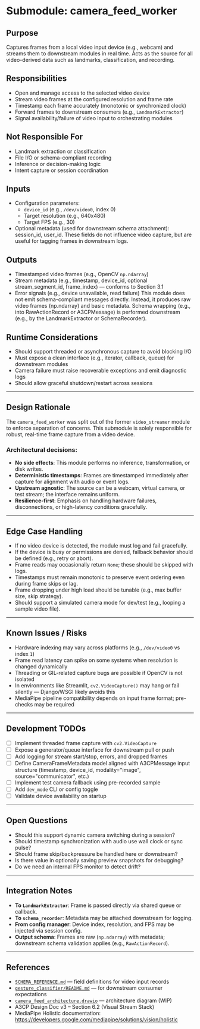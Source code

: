 # Submodule: camera_feed_worker

## Purpose
Captures frames from a local video input device (e.g., webcam) and streams them to downstream modules in real time.
Acts as the source for all video-derived data such as landmarks, classification, and recording.

## Responsibilities
- Open and manage access to the selected video device
- Stream video frames at the configured resolution and frame rate
- Timestamp each frame accurately (monotonic or synchronized clock)
- Forward frames to downstream consumers (e.g., `LandmarkExtractor`)
- Signal availability/failure of video input to orchestrating modules

## Not Responsible For
- Landmark extraction or classification
- File I/O or schema-compliant recording
- Inference or decision-making logic
- Intent capture or session coordination

## Inputs
- Configuration parameters:
  - `device_id` (e.g., `/dev/video0`, index 0)
  - Target resolution (e.g., 640x480)
  - Target FPS (e.g., 30)
- Optional metadata (used for downstream schema attachment): session_id, user_id. These fields do not influence video capture, but are useful for tagging frames in downstream logs.

## Outputs
- Timestamped video frames (e.g., OpenCV `np.ndarray`)
- Stream metadata (e.g., timestamp, device_id, optional stream_segment_id, frame_index) — conforms to Section 3.1
- Error signals (e.g., device unavailable, read failure)
This module does not emit schema-compliant messages directly. Instead, it produces raw video frames (np.ndarray) and basic metadata. Schema wrapping (e.g., into RawActionRecord or A3CPMessage) is performed downstream (e.g., by the LandmarkExtractor or SchemaRecorder).

## Runtime Considerations
- Should support threaded or asynchronous capture to avoid blocking I/O
- Must expose a clean interface (e.g., iterator, callback, queue) for downstream modules
- Camera failure must raise recoverable exceptions and emit diagnostic logs
- Should allow graceful shutdown/restart across sessions

---

## Design Rationale
The `camera_feed_worker` was split out of the former `video_streamer` module to enforce separation of concerns. This submodule is solely responsible for robust, real-time frame capture from a video device.

### Architectural decisions:
- **No side effects**: This module performs no inference, transformation, or disk writes.
- **Deterministic timestamps**: Frames are timestamped immediately after capture for alignment with audio or event logs.
- **Upstream agnostic**: The source can be a webcam, virtual camera, or test stream; the interface remains uniform.
- **Resilience-first**: Emphasis on handling hardware failures, disconnections, or high-latency conditions gracefully.

---

## Edge Case Handling
- If no video device is detected, the module must log and fail gracefully.
- If the device is busy or permissions are denied, fallback behavior should be defined (e.g., retry or abort).
- Frame reads may occasionally return `None`; these should be skipped with logs.
- Timestamps must remain monotonic to preserve event ordering even during frame skips or lag.
- Frame dropping under high load should be tunable (e.g., max buffer size, skip strategy).
- Should support a simulated camera mode for dev/test (e.g., looping a sample video file).

---

## Known Issues / Risks
- Hardware indexing may vary across platforms (e.g., `/dev/video0` vs index `1`)
- Frame read latency can spike on some systems when resolution is changed dynamically
- Threading or GIL-related capture bugs are possible if OpenCV is not isolated
- In environments like Streamlit, `cv2.VideoCapture()` may hang or fail silently — Django/WSGI likely avoids this
- MediaPipe pipeline compatibility depends on input frame format; pre-checks may be required

---

## Development TODOs
- [ ] Implement threaded frame capture with `cv2.VideoCapture`
- [ ] Expose a generator/queue interface for downstream pull or push
- [ ] Add logging for stream start/stop, errors, and dropped frames
- [ ] Define CameraFrameMetadata model aligned with A3CPMessage input structure (timestamp, device_id, modality="image", source="communicator", etc.)
- [ ] Implement test camera fallback using pre-recorded sample
- [ ] Add `dev_mode` CLI or config toggle
- [ ] Validate device availability on startup

---

## Open Questions
- Should this support dynamic camera switching during a session?
- Should timestamp synchronization with audio use wall clock or sync pulse?
- Should frame skip/backpressure be handled here or downstream?
- Is there value in optionally saving preview snapshots for debugging?
- Do we need an internal FPS monitor to detect drift?

---

## Integration Notes
- **To `LandmarkExtractor`**: Frame is passed directly via shared queue or callback.
- **To `schema_recorder`**: Metadata may be attached downstream for logging.
- **From config manager**: Device index, resolution, and FPS may be injected via session config.
- **Output schema**: Frames are raw (`np.ndarray`) with metadata; downstream schema validation applies (e.g., `RawActionRecord`).

---

## References
- [`SCHEMA_REFERENCE.md`](../../schemas/SCHEMA_REFERENCE.md) — field definitions for video input records
- [`gesture_classifier/README.md`](../gesture_classifier/README.md) — for downstream consumer expectations
- [`camera_feed_architecture.drawio`](./diagrams/camera_feed_architecture.drawio) — architecture diagram (WIP)
- A3CP Design Doc v3 – Section 6.2 (Visual Stream Stack)
- MediaPipe Holistic documentation: https://developers.google.com/mediapipe/solutions/vision/holistic
